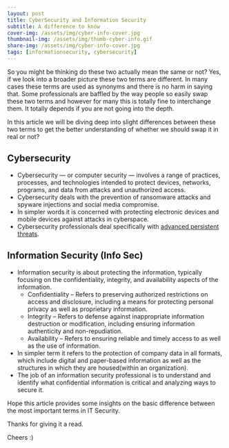 ```yaml
---
layout: post
title: CyberSecurity and Information Security
subtitle: A difference to know
cover-img: /assets/img/cyber-info-cover.jpg
thumbnail-img: /assets/img/thumb-cyber-info.gif
share-img: /assets/img/cyber-info-cover.jpg
tags: [informationsecurity, cybersecurity]
---
```


So you might be thinking do these two actually mean the same or not? Yes, if we look into a broader picture these two terms are different. In many cases these terms are used as synonyms and there is no harm in saying that.
Some professionals are baffled by the way people so easily swap these two terms and however for many this is totally fine to interchange them. It totally depends if you are not going into the depth.

In this article we will be diving deep into slight differences between these two terms to get the better understanding of whether we should swap it in real or not?

## Cybersecurity

- Cybersecurity — or computer security — involves a range of practices, processes, and technologies intended to protect devices, networks, programs, and data from attacks and unauthorized access.
- Cybersecurity deals with the prevention of ransomware attacks and spyware injections and social media compromise.
- In simpler words it is concerned with protecting electronic devices and mobile devices against attacks in cyberspace.
- Cybersecurity professionals deal specifically with [advanced persistent threats](https://en.wikipedia.org/wiki/Advanced_persistent_threat#:~:text=An%20advanced%20persistent%20threat%20%28APT%29%20is%20a%20stealthy,network%20and%20remains%20undetected%20for%20an%20extended%20period).

## Information Security (Info Sec)

- Information security is about protecting the information, typically focusing on the confidentiality, integrity, and availability aspects of the information.
  - Confidentiality – Refers to preserving authorized restrictions on access and disclosure, including a means for protecting personal privacy as well as proprietary information.
  - Integrity – Refers to defense against inappropriate information destruction or modification, including ensuring information authenticity and non-repudiation.
  - Availability – Refers to ensuring reliable and timely access to as well as the use of information.
- In simpler term it refers to the protection of company data in all formats, which include digital and paper-based information as well as the structures in which they are housed(within an organization).
- The job of an information security professional is to understand and identify what confidential information is critical and analyzing ways to secure it.

Hope this article provides some insights on the basic difference between the most important terms in IT Security.

Thanks for giving it a read.

Cheers :)
